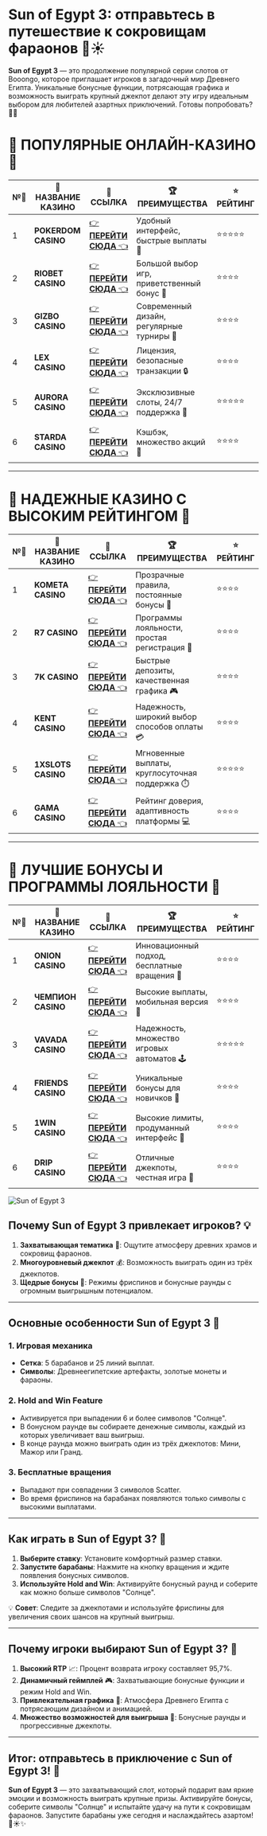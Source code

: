 # Sun of Egypt 3: отправьтесь в путешествие к сокровищам фараонов 🎰☀️

**Sun of Egypt 3** — это продолжение популярной серии слотов от Booongo, которое приглашает игроков в загадочный мир Древнего Египта. Уникальные бонусные функции, потрясающая графика и возможность выиграть крупный джекпот делают эту игру идеальным выбором для любителей азартных приключений. Готовы попробовать? 🎲✨

# 🌟 ПОПУЛЯРНЫЕ ОНЛАЙН-КАЗИНО 🌟

| №️⃣ | 🎰 НАЗВАНИЕ КАЗИНО                       | 🔗 ССЫЛКА                                                                          | 🏆 ПРЕИМУЩЕСТВА                              | ⭐ РЕЙТИНГ |
|-----|------------------------------------------|------------------------------------------------------------------------------------|---------------------------------------------|------------|
| 1   | **POKERDOM CASINO**                      | [👉 **ПЕРЕЙТИ СЮДА** 👈](https://brandplay.link/4k77v2yx)                          | Удобный интерфейс, быстрые выплаты 🤑         | ⭐⭐⭐⭐⭐     |
| 2   | **RIOBET CASINO**                        | [👉 **ПЕРЕЙТИ СЮДА** 👈](https://brandplay.link/7xBLTPyj)                          | Большой выбор игр, приветственный бонус 🎁    | ⭐⭐⭐⭐      |
| 3   | **GIZBO CASINO**                         | [👉 **ПЕРЕЙТИ СЮДА** 👈](https://brandplay.link/bprXw4YV)                          | Современный дизайн, регулярные турниры 🏅      | ⭐⭐⭐⭐      |
| 4   | **LEX CASINO**                           | [👉 **ПЕРЕЙТИ СЮДА** 👈](https://brandplay.link/zW4hdDFV)                          | Лицензия, безопасные транзакции 🔒            | ⭐⭐⭐⭐      |
| 5   | **AURORA CASINO**                        | [👉 **ПЕРЕЙТИ СЮДА** 👈](https://10trafic-stat2.com/click/668546556bcc6313411604bd/6766/13032/subaccount) | Эксклюзивные слоты, 24/7 поддержка 🌟         | ⭐⭐⭐⭐⭐     |
| 6   | **STARDA CASINO**                        | [👉 **ПЕРЕЙТИ СЮДА** 👈](https://brandplay.link/fB7xwRFL)                          | Кэшбэк, множество акций 🎉                    | ⭐⭐⭐⭐      |

---

# 🏅 НАДЕЖНЫЕ КАЗИНО С ВЫСОКИМ РЕЙТИНГОМ 🏅

| №️⃣ | 🎰 НАЗВАНИЕ КАЗИНО                       | 🔗 ССЫЛКА                                                                          | 🏆 ПРЕИМУЩЕСТВА                              | ⭐ РЕЙТИНГ |
|-----|------------------------------------------|------------------------------------------------------------------------------------|---------------------------------------------|------------|
| 1   | **KOMETA CASINO**                        | [👉 **ПЕРЕЙТИ СЮДА** 👈](https://brandplay.link/8ZymQJV8)                          | Прозрачные правила, постоянные бонусы 🔄      | ⭐⭐⭐⭐      |
| 2   | **R7 CASINO**                            | [👉 **ПЕРЕЙТИ СЮДА** 👈](https://brandplay.link/bMd3Yjsw)                          | Программы лояльности, простая регистрация 📝   | ⭐⭐⭐⭐      |
| 3   | **7K CASINO**                            | [👉 **ПЕРЕЙТИ СЮДА** 👈](https://brandplay.link/BvQyFShp)                          | Быстрые депозиты, качественная графика 🎮      | ⭐⭐⭐⭐      |
| 4   | **KENT CASINO**                          | [👉 **ПЕРЕЙТИ СЮДА** 👈](https://brandplay.link/Fv2WP3js)                          | Надежность, широкий выбор способов оплаты 💳  | ⭐⭐⭐⭐      |
| 5   | **1XSLOTS CASINO**                       | [👉 **ПЕРЕЙТИ СЮДА** 👈](https://brandplay.link/hSB1khtr)                          | Мгновенные выплаты, круглосуточная поддержка ⏱️| ⭐⭐⭐⭐⭐     |
| 6   | **GAMA CASINO**                          | [👉 **ПЕРЕЙТИ СЮДА** 👈](https://brandplay.link/j6NMKsDz)                          | Рейтинг доверия, адаптивность платформы 💻     | ⭐⭐⭐⭐      |

---

# 🎁 ЛУЧШИЕ БОНУСЫ И ПРОГРАММЫ ЛОЯЛЬНОСТИ 🎁

| №️⃣ | 🎰 НАЗВАНИЕ КАЗИНО                       | 🔗 ССЫЛКА                                                                          | 🏆 ПРЕИМУЩЕСТВА                              | ⭐ РЕЙТИНГ |
|-----|------------------------------------------|------------------------------------------------------------------------------------|---------------------------------------------|------------|
| 1   | **ONION CASINO**                         | [👉 **ПЕРЕЙТИ СЮДА** 👈](https://brandplay.link/zBGRVpQ9)                          | Инновационный подход, бесплатные вращения 🎡  | ⭐⭐⭐⭐      |
| 2   | **ЧЕМПИОН CASINO**                       | [👉 **ПЕРЕЙТИ СЮДА** 👈](https://temon-gter.cfd/go/lRq?p80412p304504pcc44t17455)   | Высокие выплаты, мобильная версия 📱          | ⭐⭐⭐⭐      |
| 3   | **VAVADA CASINO**                        | [👉 **ПЕРЕЙТИ СЮДА** 👈](https://vavadapartner.pro/?promo=ea5c9275-6854-4505-94fc-95ab18221945-linkb2) | Надежность, множество игровых автоматов 🕹️    | ⭐⭐⭐⭐⭐     |
| 4   | **FRIENDS CASINO**                       | [👉 **ПЕРЕЙТИ СЮДА** 👈](https://gofriends.vc/linkb2)                              | Уникальные бонусы для новичков 🤝             | ⭐⭐⭐⭐      |
| 5   | **1WIN CASINO**                          | [👉 **ПЕРЕЙТИ СЮДА** 👈](https://brandplay.link/smXVpBbG)                          | Высокие лимиты, продуманный интерфейс 🎯      | ⭐⭐⭐⭐      |
| 6   | **DRIP CASINO**                          | [👉 **ПЕРЕЙТИ СЮДА** 👈](https://drp-ircp01.com/c07e6a3db)                          | Отличные джекпоты, честная игра 💎            | ⭐⭐⭐⭐      |

![Sun of Egypt 3](https://spadok.org.ua/images/bolokhiv/bezdepozytni-poslugy-lavyna.jpg)

## Почему Sun of Egypt 3 привлекает игроков? 💡

1. **Захватывающая тематика** 🏺: Ощутите атмосферу древних храмов и сокровищ фараонов.  
2. **Многоуровневый джекпот** 💰: Возможность выиграть один из трёх джекпотов.  
3. **Щедрые бонусы** 🎁: Режимы фриспинов и бонусные раунды с огромным выигрышным потенциалом.  

---

## Основные особенности Sun of Egypt 3 🎯

### 1. Игровая механика  
- **Сетка**: 5 барабанов и 25 линий выплат.  
- **Символы**: Древнеегипетские артефакты, золотые монеты и фараоны.  

### 2. Hold and Win Feature  
- Активируется при выпадении 6 и более символов "Солнце".  
- В бонусном раунде вы собираете денежные символы, каждый из которых увеличивает ваш выигрыш.  
- В конце раунда можно выиграть один из трёх джекпотов: Мини, Мажор или Гранд.  

### 3. Бесплатные вращения  
- Выпадают при совпадении 3 символов Scatter.  
- Во время фриспинов на барабанах появляются только символы с высокими выплатами.  

---

## Как играть в Sun of Egypt 3? 🚀

1. **Выберите ставку**: Установите комфортный размер ставки.  
2. **Запустите барабаны**: Нажмите на кнопку вращения и ждите появления бонусных символов.  
3. **Используйте Hold and Win**: Активируйте бонусный раунд и соберите как можно больше символов "Солнце".  

💡 **Совет**: Следите за джекпотами и используйте фриспины для увеличения своих шансов на крупный выигрыш.  

---

## Почему игроки выбирают Sun of Egypt 3? 🌟

1. **Высокий RTP** 📈: Процент возврата игроку составляет 95,7%.  
2. **Динамичный геймплей** 🎮: Захватывающие бонусные функции и режим Hold and Win.  
3. **Привлекательная графика** 🎨: Атмосфера Древнего Египта с потрясающим дизайном и анимацией.  
4. **Множество возможностей для выигрыша** 💎: Бонусные раунды и прогрессивные джекпоты.  

---

## Итог: отправьтесь в приключение с Sun of Egypt 3! 🎉

**Sun of Egypt 3** — это захватывающий слот, который подарит вам яркие эмоции и возможность выиграть крупные призы. Активируйте бонусы, соберите символы "Солнце" и испытайте удачу на пути к сокровищам фараонов. Запустите барабаны уже сегодня и наслаждайтесь азартом! 🎰☀️✨  
